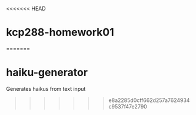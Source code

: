 <<<<<<< HEAD
# kcp288-homework01
=======
# haiku-generator
Generates haikus from text input
>>>>>>> e8a2285d0cff662d257a7624934c9537f47e2790
